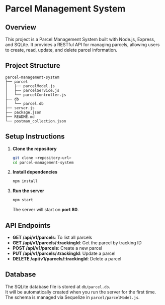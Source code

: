 # Parcel Management System

## Overview
This project is a Parcel Management System built with Node.js, Express, and SQLite. It provides a RESTful API for managing parcels, allowing users to create, read, update, and delete parcel information.

## Project Structure
```
parcel-management-system
├── parcel
│   ├── parcelModel.js
│   ├── parcelService.js
│   └── parcelController.js
├── db
│   └── parcel.db
├── server.js
├── package.json
├── README.md
└── postman_collection.json
```

## Setup Instructions

1. **Clone the repository**
   ```bash
   git clone <repository-url>
   cd parcel-management-system
   ```

2. **Install dependencies**
   ```bash
   npm install
   ```

3. **Run the server**
   ```bash
   npm start
   ```

   The server will start on **port 80**.

## API Endpoints

- **GET /api/v1/parcels**: To list all parcels
- **GET /api/v1/parcels/:trackingId**: Get the parcel by tracking ID
- **POST /api/v1/parcels**: Create a new parcel
- **PUT /api/v1/parcels/:trackingId**: Update a parcel
- **DELETE /api/v1/parcels/:trackingId**: Delete a parcel

## Database
The SQLite database file is stored at `db/parcel.db`.  
It will be automatically created when you run the server for the first time.  
The schema is managed via Sequelize in `parcel/parcelModel.js`.
